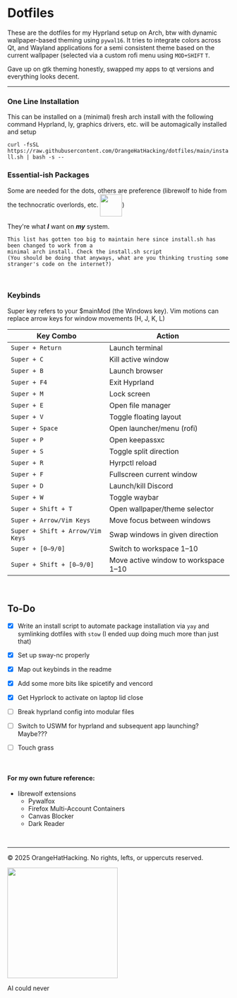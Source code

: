 # Dotfiles 

These are the dotfiles for my Hyprland setup on Arch, btw with dynamic wallpaper-based theming using `pywal16`. 
It tries to integrate colors across Qt, and Wayland applications for a semi consistent theme based on the current wallpaper (selected via a custom rofi menu using `MOD+SHIFT` `T`.

Gave up on gtk theming honestly, swapped my apps to qt versions and everything looks decent.

---
### One Line Installation

This can be installed on a (minimal) fresh arch install with the following command
Hyprland, ly, graphics drivers, etc. will be automagically installed and setup

`curl -fsSL https://raw.githubusercontent.com/OrangeHatHacking/dotfiles/main/install.sh | bash -s --`


### Essential-ish Packages
Some are needed for the dots, others are preference (librewolf to hide from the technocratic overlords, etc. <img src="https://i.imgflip.com/1pzanj.jpg" width="50" style="vertical-align:middle;" />)

They're what **_I_** want on **_my_** system.

```
This list has gotten too big to maintain here since install.sh has been changed to work from a
minimal arch install. Check the install.sh script 
(You should be doing that anyways, what are you thinking trusting some stranger's code on the internet?)
```
<br>

### Keybinds

Super key refers to your $mainMod (the Windows key).
Vim motions can replace arrow keys for window movements (H, J, K, L)

| Key Combo                    | Action                               |
| ---------------------------- | ------------------------------------ |
| `Super + Return`             | Launch terminal                      |
| `Super + C`                  | Kill active window                   |
| `Super + B`                  | Launch browser                       |
| `Super + F4`                 | Exit Hyprland                        |
| `Super + M`                  | Lock screen                          |
| `Super + E`                  | Open file manager                    |
| `Super + V`                  | Toggle floating layout               |
| `Super + Space`              | Open launcher/menu (rofi)            |
| `Super + P`                  | Open keepassxc                       |
| `Super + S`                  | Toggle split direction               |
| `Super + R`                  | Hyrpctl reload                       |
| `Super + F`                  | Fullscreen current window            |
| `Super + D`                  | Launch/kill Discord                  |
| `Super + W`                  | Toggle waybar                        |
| `Super + Shift + T`          | Open wallpaper/theme selector        |
| `Super + Arrow/Vim Keys`     | Move focus between windows           |
| `Super + Shift + Arrow/Vim Keys` | Swap windows in given direction  |
| `Super + [0–9/0]`            | Switch to workspace 1–10             |
| `Super + Shift + [0–9/0]`    | Move active window to workspace 1–10 |

<br>

## To-Do
- [x] Write an install script to automate package installation via `yay` and symlinking dotfiles with `stow` (I ended uup doing much more than just that)
 
- [x] Set up sway-nc properly
    
- [x] Map out keybinds in the readme
   
- [x] Add some more bits like spicetify and vencord
    
- [x] Get Hyprlock to activate on laptop lid close

- [ ] Break hyprland config into modular files

- [ ] Switch to USWM for hyprland and subsequent app launching? Maybe???

- [ ] Touch grass

<br>

#### For my own future reference:
- librewolf extensions
    - Pywalfox
    - Firefox Multi-Account Containers
    - Canvas Blocker
    - Dark Reader

<br>

---

© 2025 OrangeHatHacking. No rights, lefts, or uppercuts reserved. 

<img src="https://media1.tenor.com/m/bNzZ1qOeBG0AAAAC/gun-tears.gif)" width="250"/>

AI could never
